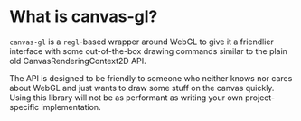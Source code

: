 # What is canvas-gl?

`canvas-gl` is a `regl`-based wrapper around WebGL to give it a friendlier interface with some out-of-the-box drawing commands similar to the plain old CanvasRenderingContext2D API.

The API is designed to be friendly to someone who neither knows nor cares about WebGL and just wants to draw some stuff on the canvas quickly. Using this library will not be as performant as writing your own project-specific implementation.
